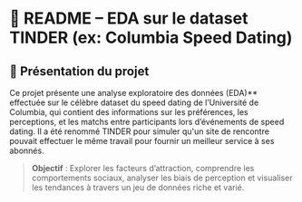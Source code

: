 # 🧾 README – EDA sur le dataset TINDER (ex: Columbia Speed Dating)

## 🧾 Présentation du projet
Ce projet présente une analyse exploratoire des données (EDA)** effectuée sur le célèbre dataset du speed dating de l’Université de Columbia, 
qui contient des informations sur les préférences, les perceptions, et les matchs entre participants lors d’événements de speed dating.
Il a été renommé TINDER pour simuler qu'un site de rencontre pouvait effectuer le même travail pour fournir un meilleur service à ses abonnés.

> **Objectif** : Explorer les facteurs d’attraction, comprendre les comportements sociaux, analyser les biais de perception et visualiser les tendances à travers un jeu de données riche et varié.
